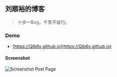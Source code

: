 ## 刘顺裕的博客

> 十步一Bug，千里不留行。

### Demo
* [https://Qlb6x.github.io](https://Qlb6x.github.io)

#### Screenshot

![Screenshot Post Page](https://http://139.129.117.12/img/1.jpg  "Screenshot Post Page")
